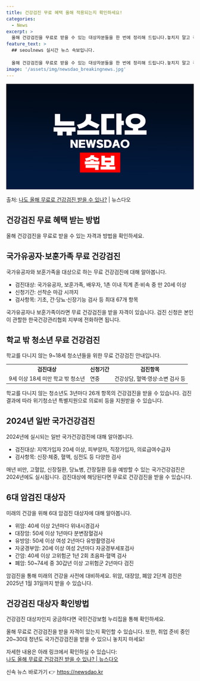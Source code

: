 ```yaml
---
title: 건강검진 무료 혜택 올해 적용되는지 확인하세요!
categories:
  - News
excerpt: >
  올해 건강검진을 무료로 받을 수 있는 대상자분들을 한 번에 정리해 드립니다.놓치지 말고 꼭 무료 검진 받으세…
feature_text: >
  ## seoulnews 실시간 뉴스 속보입니다.

  올해 건강검진을 무료로 받을 수 있는 대상자분들을 한 번에 정리해 드립니다.놓치지 말고 꼭 무료 검진 받으세…
image: '/assets/img/newsdao_breakingnews.jpg'
---
```


![뉴스다오 속보](/assets/img/newsdao_breakingnews.jpg)

<p>출처: <a href="https://newsdao.kr/3855" rel="dofollow">나도 올해 무료로 건강검진 받을 수 있나?</a> | 뉴스다오</p>

<h2 data-ke-size="size26">건강검진 무료 혜택 받는 방법</h2>
<p data-ke-size="size16">올해 건강검진을 무료로 받을 수 있는 자격과 방법을 확인하세요.<p>

<h2 data-ke-size="size24">국가유공자·보훈가족 무료 건강검진</h2>
<p data-ke-size="size16">국가유공자와 보훈가족을 대상으로 하는 무료 건강검진에 대해 알아봅니다.<p>
<ul>
  <li>검진대상: 국가유공자, 보훈가족, 배우자, 1촌 이내 직계 존·비속 중 만 20세 이상</li>
  <li>신청기간: 선착순 마감 시까지</li>
  <li>검사항목: 기초, 간·당뇨·신장기능 검사 등 최대 67개 항목</li>
</ul>
<p data-ke-size="size16">국가유공자나 보훈가족이라면 무료 건강검진을 받을 자격이 있습니다. 검진 신청은 본인이 관할한 한국건강관리협회 지부에 전화하면 됩니다.<p>

<h2 data-ke-size="size24">학교 밖 청소년 무료 건강검진</h2>
<p data-ke-size="size16">학교를 다니지 않는 9~18세 청소년들을 위한 무료 건강검진 안내입니다.<p>
<table>
  <tr>
    <td style="text-align: center; height: 17px;"><b>검진대상</b></td>
    <td style="text-align: center; height: 17px;"><b>신청기간</b></td>
    <td style="text-align: center; height: 17px;"><b>검진항목</b></td>
  </tr>
  <tr>
    <td>9세 이상 18세 미만 학교 밖 청소년</td>
    <td>연중</td>
    <td>건강상담, 혈액·영상·소변 검사 등</td>
  </tr>
</table>
<p data-ke-size="size16">학교를 다니지 않는 청소년도 3년마다 26개 항목의 건강검진을 받을 수 있습니다. 검진 결과에 따라 위기청소년 특별지원으로 의료비 등을 지원받을 수 있습니다.<p>

<h2 data-ke-size="size24">2024년 일반 국가건강검진</h2>
<p data-ke-size="size16">2024년에 실시되는 일반 국가건강검진에 대해 알아봅니다.<p>
<ul>
  <li>검진대상: 지역가입자 20세 이상, 피부양자, 직장가입자, 의료급여수급자</li>
  <li>검사항목: 신장·체중, 혈액, 심전도 등 다양한 검사</li>
</ul>
<p data-ke-size="size16">매년 비만, 고혈압, 신장질환, 당뇨병, 간장질환 등을 예방할 수 있는 국가건강검진은 2024년에도 실시됩니다. 검진대상에 해당된다면 무료로 건강검진을 받을 수 있습니다.<p>

<h2 data-ke-size="size24">6대 암검진 대상자</h2>
<p data-ke-size="size16">미래의 건강을 위해 6대 암검진 대상자에 대해 알아봅니다.<p>
<ul>
  <li>위암: 40세 이상 2년마다 위내시경검사</li>
  <li>대장암: 50세 이상 1년마다 분변잠혈검사</li>
  <li>유방암: 50세 이상 여성 2년마다 유방촬영검사</li>
  <li>자궁경부암: 20세 이상 여성 2년마다 자궁경부세포검사</li>
  <li>간암: 40세 이상 고위험군 1년 2회 초음파·혈액 검사</li>
  <li>폐암: 50~74세 중 30갑년 이상 고위험군 2년마다 검진</li>
</ul>
<p data-ke-size="size16">암검진을 통해 미래의 건강을 사전에 대비하세요. 위암, 대장암, 폐암 2단계 검진은 2025년 1월 31일까지 받을 수 있습니다.<p>

<h2 data-ke-size="size24">건강검진 대상자 확인방법</h2>
<p data-ke-size="size16">건강검진 대상자인지 궁금하다면 국민건강보험 누리집을 통해 확인하세요.<p>
<p data-ke-size="size16">올해 무료로 건강검진을 받을 자격이 있는지 확인할 수 있습니다. 또한, 취업 준비 중인 20~30대 청년도 국가건강검진을 받을 수 있으니 놓치지 마세요!<p>
<p data-ke-size="size16">자세한 내용은 아래 링크에서 확인하실 수 있습니다:<br>
<a href="https://newsdao.kr/3855">나도 올해 무료로 건강검진 받을 수 있나? | 뉴스다오</a></p> 

신속 뉴스 바로가기 👉 <a href="https://newsdao.kr" rel="dofollow">https://newsdao.kr</a>


